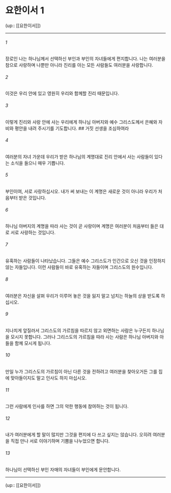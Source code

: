 # 요한이서 1

(up:: [[요한이서]])

***




###### 1 

장로인 나는 하나님께서 선택하신 부인과 부인의 자녀들에게 편지합니다. 나는 여러분을 참으로 사랑하며 나뿐만 아니라 진리를 아는 모든 사람들도 여러분을 사랑합니다. 



###### 2 

이것은 우리 안에 있고 영원히 우리와 함께할 진리 때문입니다. 



###### 3 

이렇게 진리와 사랑 안에 사는 우리에게 하나님 아버지와 예수 그리스도께서 은혜와 자비와 평안을 내려 주시기를 기도합니다. ## 거짓 선생을 조심하여라 



###### 4 

여러분의 자녀 가운데 우리가 받은 하나님의 계명대로 진리 안에서 사는 사람들이 있다는 소식을 들으니 매우 기쁩니다. 



###### 5 

부인이여, 서로 사랑하십시오. 내가 써 보내는 이 계명은 새로운 것이 아니라 우리가 처음부터 받은 것입니다. 



###### 6 

하나님 아버지의 계명을 따라 사는 것이 곧 사랑이며 계명은 여러분이 처음부터 들은 대로 서로 사랑하는 것입니다. 



###### 7 

유혹하는 사람들이 나타났습니다. 그들은 예수 그리스도가 인간으로 오신 것을 인정하지 않는 자들입니다. 이런 사람들이 바로 유혹하는 자들이며 그리스도의 원수입니다. 



###### 8 

여러분은 자신을 살펴 우리가 이루어 놓은 것을 잃지 말고 넘치는 하늘의 상을 받도록 하십시오. 



###### 9 

지나치게 앞질러서 그리스도의 가르침을 따르지 않고 외면하는 사람은 누구든지 하나님을 모시지 못합니다. 그러나 그리스도의 가르침을 따라 사는 사람은 하나님 아버지와 아들을 함께 모시게 됩니다. 



###### 10 

만일 누가 그리스도의 가르침이 아닌 다른 것을 전하려고 여러분을 찾아오거든 그를 집에 맞아들이지도 말고 인사도 하지 마십시오. 



###### 11 

그런 사람에게 인사를 하면 그의 악한 행동에 참여하는 것이 됩니다. 



###### 12 

내가 여러분에게 할 말이 많지만 그것을 편지에 다 쓰고 싶지는 않습니다. 오히려 여러분을 직접 만나 서로 이야기하며 기쁨을 나누었으면 합니다. 



###### 13 

하나님이 선택하신 부인 자매의 자녀들이 부인에게 문안합니다.

***

(up:: [[요한이서]])
